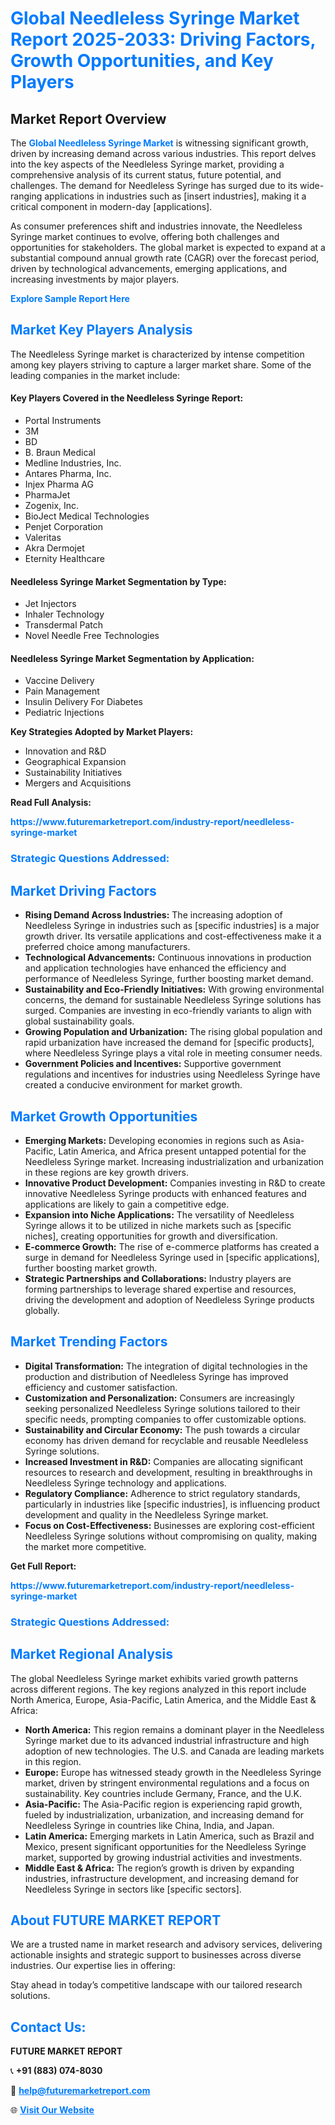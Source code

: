 <h1 style="color: #007BFF;">Global Needleless Syringe Market Report 2025-2033: Driving Factors, Growth Opportunities, and Key Players</h1>

<section id="overview">
<h2>Market Report Overview</h2>
<p>The <a href="https://www.futuremarketreport.com/industry-report/needleless-syringe-market" style="color: #007BFF; text-decoration: none;"><strong>Global Needleless Syringe Market</strong></a> is witnessing significant growth, driven by increasing demand across various industries. This report delves into the key aspects of the Needleless Syringe market, providing a comprehensive analysis of its current status, future potential, and challenges. The demand for Needleless Syringe has surged due to its wide-ranging applications in industries such as [insert industries], making it a critical component in modern-day [applications].</p>
<p>As consumer preferences shift and industries innovate, the Needleless Syringe market continues to evolve, offering both challenges and opportunities for stakeholders. The global market is expected to expand at a substantial compound annual growth rate (CAGR) over the forecast period, driven by technological advancements, emerging applications, and increasing investments by major players.</p>
</section>

<section id="overview">
<p><a href="https://www.futuremarketreport.com/request-sample/reportId=91048" style="color: #007BFF; text-decoration: none;"><strong>Explore Sample Report Here</strong></a></p>
</section>

<section id="key-players">
<h2 style="color: #007BFF;">Market Key Players Analysis</h2>
<p>The Needleless Syringe market is characterized by intense competition among key players striving to capture a larger market share. Some of the leading companies in the market include:</p>
<h4>Key Players Covered in the Needleless Syringe Report:</h4>
<ul><li>Portal Instruments</li><li>3M</li><li>BD</li><li>B. Braun Medical</li><li>Medline Industries, Inc.</li><li>Antares Pharma, Inc.</li><li>Injex Pharma AG</li><li>PharmaJet</li><li>Zogenix, Inc.</li><li>BioJect Medical Technologies</li><li>Penjet Corporation</li><li>Valeritas</li><li>Akra Dermojet</li><li>Eternity Healthcare</li></ul>
<h4>Needleless Syringe Market Segmentation by Type:</h4>
<ul><li>Jet Injectors</li><li>Inhaler Technology</li><li>Transdermal Patch</li><li>Novel Needle Free Technologies</li></ul>

<h4>Needleless Syringe Market Segmentation by Application:</h4>
<ul><li>Vaccine Delivery</li><li>Pain Management</li><li>Insulin Delivery For Diabetes</li><li>Pediatric Injections</li></ul>
<p><strong>Key Strategies Adopted by Market Players:</strong></p>
<ul>
<li>Innovation and R&D</li>
<li>Geographical Expansion</li>
<li>Sustainability Initiatives</li>
<li>Mergers and Acquisitions</li>
</ul>
</section>

<section>
<p><strong>Read Full Analysis: </strong></p><a href="https://www.futuremarketreport.com/industry-report/needleless-syringe-market" style="color: #007BFF; text-decoration: none;"><strong>https://www.futuremarketreport.com/industry-report/needleless-syringe-market</strong></a>
<h3 style="color: #007BFF;">Strategic Questions Addressed:</h3>
</section>

<section id="driving-factors">
<h2 style="color: #007BFF;">Market Driving Factors</h2>
<ul>
<li><strong>Rising Demand Across Industries:</strong> The increasing adoption of Needleless Syringe in industries such as [specific industries] is a major growth driver. Its versatile applications and cost-effectiveness make it a preferred choice among manufacturers.</li>
<li><strong>Technological Advancements:</strong> Continuous innovations in production and application technologies have enhanced the efficiency and performance of Needleless Syringe, further boosting market demand.</li>
<li><strong>Sustainability and Eco-Friendly Initiatives:</strong> With growing environmental concerns, the demand for sustainable Needleless Syringe solutions has surged. Companies are investing in eco-friendly variants to align with global sustainability goals.</li>
<li><strong>Growing Population and Urbanization:</strong> The rising global population and rapid urbanization have increased the demand for [specific products], where Needleless Syringe plays a vital role in meeting consumer needs.</li>
<li><strong>Government Policies and Incentives:</strong> Supportive government regulations and incentives for industries using Needleless Syringe have created a conducive environment for market growth.</li>
</ul>
</section>

<section id="growth-opportunities">
<h2 style="color: #007BFF;">Market Growth Opportunities</h2>
<ul>
<li><strong>Emerging Markets:</strong> Developing economies in regions such as Asia-Pacific, Latin America, and Africa present untapped potential for the Needleless Syringe market. Increasing industrialization and urbanization in these regions are key growth drivers.</li>
<li><strong>Innovative Product Development:</strong> Companies investing in R&D to create innovative Needleless Syringe products with enhanced features and applications are likely to gain a competitive edge.</li>
<li><strong>Expansion into Niche Applications:</strong> The versatility of Needleless Syringe allows it to be utilized in niche markets such as [specific niches], creating opportunities for growth and diversification.</li>
<li><strong>E-commerce Growth:</strong> The rise of e-commerce platforms has created a surge in demand for Needleless Syringe used in [specific applications], further boosting market growth.</li>
<li><strong>Strategic Partnerships and Collaborations:</strong> Industry players are forming partnerships to leverage shared expertise and resources, driving the development and adoption of Needleless Syringe products globally.</li>
</ul>
</section>

<section id="trending-factors">
<h2 style="color: #007BFF;">Market Trending Factors</h2>
<ul>
<li><strong>Digital Transformation:</strong> The integration of digital technologies in the production and distribution of Needleless Syringe has improved efficiency and customer satisfaction.</li>
<li><strong>Customization and Personalization:</strong> Consumers are increasingly seeking personalized Needleless Syringe solutions tailored to their specific needs, prompting companies to offer customizable options.</li>
<li><strong>Sustainability and Circular Economy:</strong> The push towards a circular economy has driven demand for recyclable and reusable Needleless Syringe solutions.</li>
<li><strong>Increased Investment in R&D:</strong> Companies are allocating significant resources to research and development, resulting in breakthroughs in Needleless Syringe technology and applications.</li>
<li><strong>Regulatory Compliance:</strong> Adherence to strict regulatory standards, particularly in industries like [specific industries], is influencing product development and quality in the Needleless Syringe market.</li>
<li><strong>Focus on Cost-Effectiveness:</strong> Businesses are exploring cost-efficient Needleless Syringe solutions without compromising on quality, making the market more competitive.</li>
</ul>
</section>

<section>
<p><strong>Get Full Report: </strong></p><a href="https://www.futuremarketreport.com/industry-report/needleless-syringe-market" style="color: #007BFF; text-decoration: none;"><strong>https://www.futuremarketreport.com/industry-report/needleless-syringe-market</strong></a>
<h3 style="color: #007BFF;">Strategic Questions Addressed:</h3>
</section>


<section id="regional-analysis">
<h2 style="color: #007BFF;">Market Regional Analysis</h2>
<p>The global Needleless Syringe market exhibits varied growth patterns across different regions. The key regions analyzed in this report include North America, Europe, Asia-Pacific, Latin America, and the Middle East & Africa:</p>
<ul>
<li><strong>North America:</strong> This region remains a dominant player in the Needleless Syringe market due to its advanced industrial infrastructure and high adoption of new technologies. The U.S. and Canada are leading markets in this region.</li>
<li><strong>Europe:</strong> Europe has witnessed steady growth in the Needleless Syringe market, driven by stringent environmental regulations and a focus on sustainability. Key countries include Germany, France, and the U.K.</li>
<li><strong>Asia-Pacific:</strong> The Asia-Pacific region is experiencing rapid growth, fueled by industrialization, urbanization, and increasing demand for Needleless Syringe in countries like China, India, and Japan.</li>
<li><strong>Latin America:</strong> Emerging markets in Latin America, such as Brazil and Mexico, present significant opportunities for the Needleless Syringe market, supported by growing industrial activities and investments.</li>
<li><strong>Middle East & Africa:</strong> The region’s growth is driven by expanding industries, infrastructure development, and increasing demand for Needleless Syringe in sectors like [specific sectors].</li>
</ul>
</section>

<footer>
<h2 style="color: #007BFF;">About FUTURE MARKET REPORT</h2>
<p>We are a trusted name in market research and advisory services, delivering actionable insights and strategic support to businesses across diverse industries. Our expertise lies in offering:</p>

<p>Stay ahead in today’s competitive landscape with our tailored research solutions.</p>

<h2 style="color: #007BFF;">Contact Us:</h2>
<p><strong>FUTURE MARKET REPORT</strong></p>
<p>📞 <strong>+91 (883) 074-8030</strong></p>
<p>📧 <strong><a href="mailto:help@futuremarketreport.com" style="color: #007BFF;">help@futuremarketreport.com</a></strong></p>
<p>🌐 <strong><a href="https://www.futuremarketreport.com/" style="color: #007BFF;">Visit Our Website</a></strong></p>
</footer>